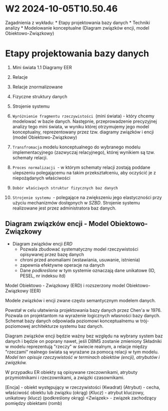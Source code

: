 W2 2024-10-05T10.50.46
========================
Zagadnienia z wykładu:
    * Etapy projektowania bazy danych
    * Techniki analizy
        * Modelowanie konceptualne (Diagram związków encji, model Obiektowo-Związkowy)

Etapy projektowania bazy danych
==
1. Mini świata
1.1 Diagramy EER
2. Relacje
3. Relacje znormalizowane
4. Fizyczne struktury danych 
5. Strojenie systemu

1. `Wyróżnienie fragmentu rzeczywistości `(mini świata) - który chcemy modelować w bazie danych. Następnie, przeprowadzenie precyzyjnej analizy tego mini świata, w wyniku której otrzymujemy jego model konceptualny, reprezentowany przez tzw. diagramy związków i encji (model Obiektowo-Związkowy)
2. `Transfromacja` modelu konceptualnego do wybranego modelu implementacyjnego (zazwyczaj relacyjnego), której wynikiem są tzw. schematy relacji.
3. `Proces normalizacji `- w którym schematy relacji zostają poddane ulepszeniu polegającemu na takim przekształceniu, aby oczyścić je z niepożądanych właściwości
4. `Dobór właściwych struktur fizycznych baz danych`
5. `Strojenie systemu `- polegające na zwiększeniu jego elastyczności przy użyciu mechanizmów dostępnych w _SZBD_. Strojenie systemu realizowane jest przez administratora baz danych.

Diagram związków encji - Model Obiektowo-Związkowy
-
* Diagram związków encji _ERD_
    - Pozwala zbudować systematyczny model rzeczywistości opisywanej przez bazę danych 
    - chroni przed anomaliami (wstawiania, usuwanie, istnienia)
    - zapewnia efektywne operacje na danych 
    - Dane _podkreślone_ w tym systemie oznaczają dane unikatowe (ID, PESEL, nr indeksu itd)

Model Obiektowo - Związkowy (ERD) i rozszerzony model Obiektowo-Związkowy (EER)

Modele związków i encji zwane często semantycznym modelem danych.

Powstał w celu ułatwienia projektowania bazy danych przez Chen'a w 1976. Pozwala on projektantom na wyrażenie logicznych własności bazy danych. Schemat bazy danych odpowiada poziomowi konceptualnemu w trój-poziomowej architekturze systemu baz danych.

Diagram związków encji będzie ważny bez względu na wybrany system baz danych i będzie on poprany nawet, jeśli DBMS zostanie zmieniony
Składniki w modelu reprezentują "rzeczy" w świecie realnym, a relacje między "rzeczami" realnego świata są wyrażane za pomocą relacji w tym modelu. 
_Model ten opisuje rzeczywistość w terminach obiektów (encji), atrybutów i związków._

W przypadku ER obiekty są opisywane rzeczownikami, atrybuty przymiotnikami i rzeczownikami, a związki czasownikami.

[Encja] - obiekt występujący w rzeczywistości (Kwadrat)
(Atrybut) - cecha, właściwość obiektu lub związku (okrąg)
(_Klucz_) - atrybut kluczowy, unikatowy (klucz) (podkreślony okrąg)
<Związek> - związek zachodzący pomiędzy obiektami (romb)



